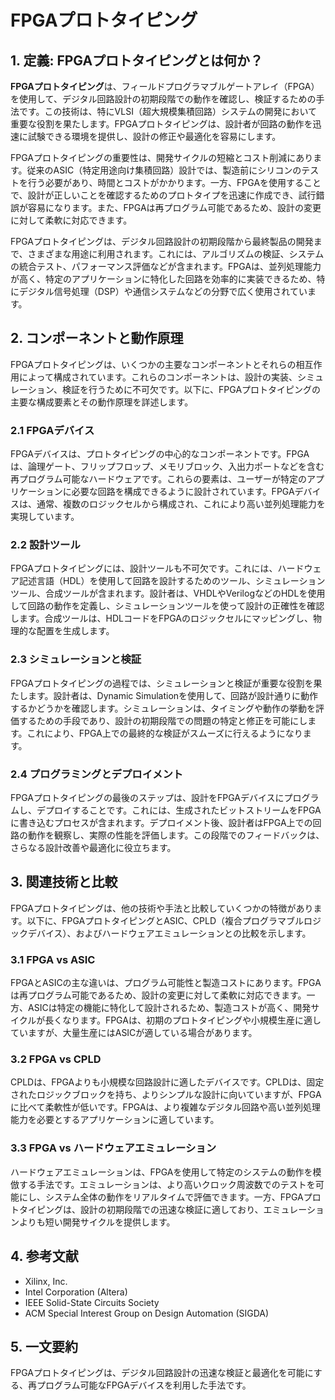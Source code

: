 # FPGAプロトタイピング

## 1. 定義: **FPGAプロトタイピング**とは何か？
**FPGAプロトタイピング**は、フィールドプログラマブルゲートアレイ（FPGA）を使用して、デジタル回路設計の初期段階での動作を確認し、検証するための手法です。この技術は、特にVLSI（超大規模集積回路）システムの開発において重要な役割を果たします。FPGAプロトタイピングは、設計者が回路の動作を迅速に試験できる環境を提供し、設計の修正や最適化を容易にします。

FPGAプロトタイピングの重要性は、開発サイクルの短縮とコスト削減にあります。従来のASIC（特定用途向け集積回路）設計では、製造前にシリコンのテストを行う必要があり、時間とコストがかかります。一方、FPGAを使用することで、設計が正しいことを確認するためのプロトタイプを迅速に作成でき、試行錯誤が容易になります。また、FPGAは再プログラム可能であるため、設計の変更に対して柔軟に対応できます。

FPGAプロトタイピングは、デジタル回路設計の初期段階から最終製品の開発まで、さまざまな用途に利用されます。これには、アルゴリズムの検証、システムの統合テスト、パフォーマンス評価などが含まれます。FPGAは、並列処理能力が高く、特定のアプリケーションに特化した回路を効率的に実装できるため、特にデジタル信号処理（DSP）や通信システムなどの分野で広く使用されています。

## 2. コンポーネントと動作原理
FPGAプロトタイピングは、いくつかの主要なコンポーネントとそれらの相互作用によって構成されています。これらのコンポーネントは、設計の実装、シミュレーション、検証を行うために不可欠です。以下に、FPGAプロトタイピングの主要な構成要素とその動作原理を詳述します。

### 2.1 FPGAデバイス
FPGAデバイスは、プロトタイピングの中心的なコンポーネントです。FPGAは、論理ゲート、フリップフロップ、メモリブロック、入出力ポートなどを含む再プログラム可能なハードウェアです。これらの要素は、ユーザーが特定のアプリケーションに必要な回路を構成できるように設計されています。FPGAデバイスは、通常、複数のロジックセルから構成され、これにより高い並列処理能力を実現しています。

### 2.2 設計ツール
FPGAプロトタイピングには、設計ツールも不可欠です。これには、ハードウェア記述言語（HDL）を使用して回路を設計するためのツール、シミュレーションツール、合成ツールが含まれます。設計者は、VHDLやVerilogなどのHDLを使用して回路の動作を定義し、シミュレーションツールを使って設計の正確性を確認します。合成ツールは、HDLコードをFPGAのロジックセルにマッピングし、物理的な配置を生成します。

### 2.3 シミュレーションと検証
FPGAプロトタイピングの過程では、シミュレーションと検証が重要な役割を果たします。設計者は、Dynamic Simulationを使用して、回路が設計通りに動作するかどうかを確認します。シミュレーションは、タイミングや動作の挙動を評価するための手段であり、設計の初期段階での問題の特定と修正を可能にします。これにより、FPGA上での最終的な検証がスムーズに行えるようになります。

### 2.4 プログラミングとデプロイメント
FPGAプロトタイピングの最後のステップは、設計をFPGAデバイスにプログラムし、デプロイすることです。これには、生成されたビットストリームをFPGAに書き込むプロセスが含まれます。デプロイメント後、設計者はFPGA上での回路の動作を観察し、実際の性能を評価します。この段階でのフィードバックは、さらなる設計改善や最適化に役立ちます。

## 3. 関連技術と比較
FPGAプロトタイピングは、他の技術や手法と比較していくつかの特徴があります。以下に、FPGAプロトタイピングとASIC、CPLD（複合プログラマブルロジックデバイス）、およびハードウェアエミュレーションとの比較を示します。

### 3.1 FPGA vs ASIC
FPGAとASICの主な違いは、プログラム可能性と製造コストにあります。FPGAは再プログラム可能であるため、設計の変更に対して柔軟に対応できます。一方、ASICは特定の機能に特化して設計されるため、製造コストが高く、開発サイクルが長くなります。FPGAは、初期のプロトタイピングや小規模生産に適していますが、大量生産にはASICが適している場合があります。

### 3.2 FPGA vs CPLD
CPLDは、FPGAよりも小規模な回路設計に適したデバイスです。CPLDは、固定されたロジックブロックを持ち、よりシンプルな設計に向いていますが、FPGAに比べて柔軟性が低いです。FPGAは、より複雑なデジタル回路や高い並列処理能力を必要とするアプリケーションに適しています。

### 3.3 FPGA vs ハードウェアエミュレーション
ハードウェアエミュレーションは、FPGAを使用して特定のシステムの動作を模倣する手法です。エミュレーションは、より高いクロック周波数でのテストを可能にし、システム全体の動作をリアルタイムで評価できます。一方、FPGAプロトタイピングは、設計の初期段階での迅速な検証に適しており、エミュレーションよりも短い開発サイクルを提供します。

## 4. 参考文献
- Xilinx, Inc.
- Intel Corporation (Altera)
- IEEE Solid-State Circuits Society
- ACM Special Interest Group on Design Automation (SIGDA)

## 5. 一文要約
FPGAプロトタイピングは、デジタル回路設計の迅速な検証と最適化を可能にする、再プログラム可能なFPGAデバイスを利用した手法です。